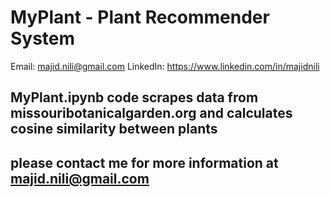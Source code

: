 # MyPlant - Plant Recommender System
Email: majid.nili@gmail.com
LinkedIn: https://www.linkedin.com/in/majidnili
## MyPlant.ipynb code scrapes data from missouribotanicalgarden.org and calculates cosine similarity between plants

## please contact me for more information at majid.nili@gmail.com
